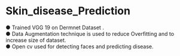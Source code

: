 # Skin_disease_Prediction
●	Trained VGG 19 on Dermnet Dataset . </br>
●	Data Augmentation technique is used to reduce Overfitting and to increase size of dataset.</br>
●	Open cv used for detecting faces and predicting disease.</br>
  
